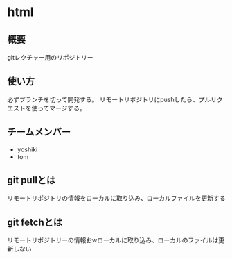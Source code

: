 # html

## 概要
gitレクチャー用のリポジトリー

## 使い方
必ずブランチを切って開発する。
リモートリポジトリにpushしたら、プルリクエストを使ってマージする。

## チームメンバー
* yoshiki
* tom


## git pullとは
リモートリポジトリの情報をローカルに取り込み、ローカルファイルを更新する

## git fetchとは
リモートリポジトリーの情報おwローカルに取り込み、ローカルのファイルは更新しない

